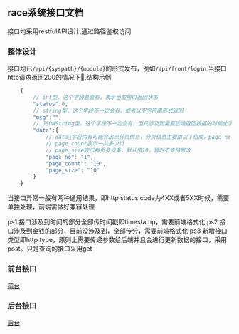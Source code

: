 ## race系统接口文档
接口均采用restfulAPI设计,通过路径鉴权访问
### 整体设计
接口均已``/api/{syspath}/{module}``的形式发布，例如``/api/front/login``
当接口http请求返回200的情况下,结构示例
```js
    {
        // int型，这个字段总会有，表示当前接口返回状态
        "status":0,
        // string型，这个字段不一定会有，或者以空字符串形式返回
        "msg":"",
        // JSONString型，这个字段不一定会有，但凡涉及到需要后端返回数据的时候此字段才会返回，其余时候可能为空可能不存在
        "data":{
            // data字段内有可能会出现分页信息，分页信息主要由以下组成，page_no表示当前页码，即前端传给后端的后端透传回去
            // page_count表示一共多少页
            // page_size表示每页多少条，默认值10，暂时不支持修改
            "page_no": "1",
            "page_count": "10",
            "page_size": "10"
        }
    }
```
当接口异常一般有两种通用结果，即http status code为4XX或者5XX时候，需要单独处理，前端需做好兼容处理

ps1 接口涉及到时间的部分全部传时间戳即timestamp，需要前端格式化
ps2 接口涉及到金钱的部分，目前没涉及到，全部传分，需要前端格式化
ps3 新增接口类型即http type，原则上需要传递参数给后端并且会进行更新数据的接口，采用post。只是查询的接口采用get

### 前台接口
[前台](./front/front.md)
### 后台接口
[后台](./backstage/backstage.md)

